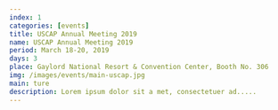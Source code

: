 ```yaml
---
index: 1
categories: [events]
title: USCAP Annual Meeting 2019
name: USCAP Annual Meeting 2019
period: March 18-20, 2019
days: 3
place: Gaylord National Resort & Convention Center, Booth No. 306
img: /images/events/main-uscap.jpg
main: ture
description: Lorem ipsum dolor sit a met, consectetuer ad.....
---
```


